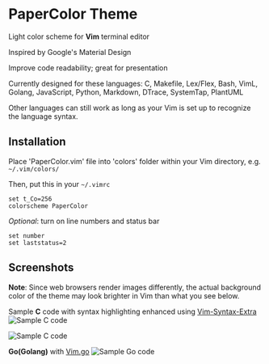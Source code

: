 PaperColor Theme
===================
Light  color scheme for **Vim** terminal editor

Inspired by Google's Material Design

Improve code readability; great for presentation

Currently designed for these languages:  C, Makefile, Lex/Flex, Bash, VimL, Golang, JavaScript, Python, Markdown, DTrace, SystemTap, PlantUML

Other languages can still work as long as your Vim is set up to recognize the language syntax.

## Installation
Place 'PaperColor.vim' file into 'colors' folder within your Vim directory, e.g. `~/.vim/colors/`

Then, put this in your `~/.vimrc`

    set t_Co=256
    colorscheme PaperColor
*Optional*: turn on line numbers and status bar

    set number
    set laststatus=2

## Screenshots
**Note**: Since web browsers render images differently, the actual background color of the theme may look brighter in Vim than what you see below.

Sample **C** code with syntax highlighting enhanced using [Vim-Syntax-Extra](https://github.com/justinmk/vim-syntax-extra)
![Sample C code](https://raw.githubusercontent.com/NLKNguyen/papercolor-theme/master/screenshots/C.1.png)

![Sample C code](https://raw.githubusercontent.com/NLKNguyen/papercolor-theme/master/screenshots/C.2.png)



**Go(Golang)** with [Vim.go](https://github.com/fatih/vim-go)
![Sample Go code](https://raw.githubusercontent.com/NLKNguyen/papercolor-theme/master/screenshots/Go.png)
